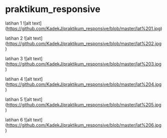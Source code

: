 # praktikum_responsive
latihan 1
![alt text] (https://github.com/KadekJ/praktikum_responsive/blob/master/lat%201.jpg)


latihan 2
![alt text] (https://github.com/KadekJ/praktikum_responsive/blob/master/lat%202.jpg)


latihan 3
![alt text] (https://github.com/KadekJ/praktikum_responsive/blob/master/lat%203.jpg)

latihan 4
![alt text] (https://github.com/KadekJ/praktikum_responsive/blob/master/lat%204.jpg)

latihan 5
![alt text] (https://github.com/KadekJ/praktikum_responsive/blob/master/lat%205.jpg)


latihan 6
![alt text] (https://github.com/KadekJ/praktikum_responsive/blob/master/lat%206.jpg)

